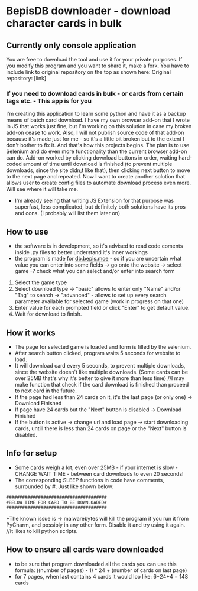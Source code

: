 # BepisDB downloader - download character cards in bulk 
## Currently only console application
You are free to download the tool and use it for your private purposes. If you modify this program and you want to share it, make a fork. You have to include link to original repository on the top as shown here: Original repository: [link]

### If you need to download cards in bulk - or cards from certain tags etc. - This app is for you
I'm creating this application to learn some python and have it as a backup means of batch card download. I have my own browser add-on that I wrote in JS that works just fine, but I'm working on this solution in case my broken add-on cease to work. Also, I will not publish source code of that add-on because it's made just for me - so it's a little bit broken but to the extent I don't bother to fix it. And that's how this projects begins. The plan is to use Selenium and do even more functionality than the current browser add-on can do. Add-on worked by clicking download buttons in order, waiting hard-coded  amount of time until download is finished (to prevent multiple downloads, since the site didn;t like that), then clicking next button to move to the next page and repeated. Now I want to create another solution that allows user to create config files to automate download process even more. Will see where it will take me.
- I'm already seeing that writing JS Extension for that purpose was superfast, less complicated, but definitely both solutions have its pros and cons. (I probably will list them later on)

## How to use
- the software is in development, so it's advised to read code coments inside .py files to better understand it's inner workings
- the program is made for [db.bepis.moe](https://db.bepis.moe/) - so if you are uncertain what value you can enter into some fields -> go onto the website -> select game -? check what you can select and/or enter into search form
1. Select the game type
2. Select download type -> "basic"  allows to enter only "Name" and/or "Tag" to search -> "advanced" - allows to set up every search parameter available for selected game (work in progress on that one)
3. Enter value for each prompted field or click "Enter" to get default value.
4. Wait for download to finish.

## How it works
- The page for selected game is loaded and form is filled by the selenium. 
- After search button clicked, program waits 5 seconds for website to load. 
- It will download card every 5 seconds, to prevent multiple downloads, since the website doesn't like multiple downloads. (Some cards can be over 25MB that's why it's better to give it more than less time) //I may make function that check if the card download is finished than proceed to next card in the future.
- If the page had less than 24 cards on it, it's the last page (or only one) -> Download Finished
- If page have 24 cards but the "Next" button is disabled -> Download Finished
- If the button is active -> change url and load page -> start downloading cards, untill there is less than 24 cards on page or the "Next" button is disabled.

## Info for setup
- Some cards weigh a lot, even over 25MB - if your internet is slow - CHANGE WAIT TIME - between card downloads to even 20 seconds!
- The corresponding SLEEP functions in code have comments, surrounded by #. Just like shown below:
```
######################################
#BELOW TIME FOR CARD TO BE DOWNLOADED#
######################################
```
+The known issue is -> malwarebytes will kill the program if you run it from PyCharm, and possibly in any other form. Disable it and try using it again. //It likes to kill python scripts.

## How to ensure all cards ware downloaded
- to be sure that program downloaded all the cards you can use this formula: ((number of pages) - 1) * 24 + (number of cards on last page)
- for 7 pages, when last contains 4 cards it would loo like:  6*24+4 = 148 cards

